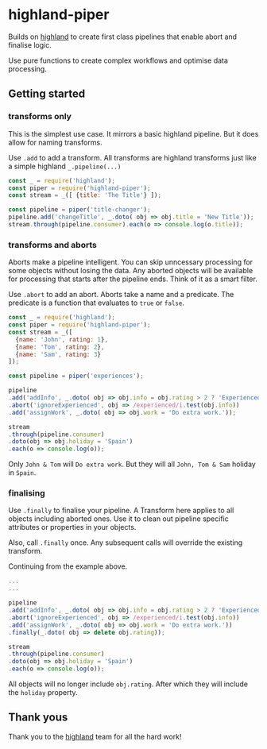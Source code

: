 # highland-piper

Builds on [highland](http://highlandjs.org/) to create first class pipelines that enable abort and finalise logic.

Use pure functions to create complex workflows and optimise data processing.

## Getting started

### transforms only

This is the simplest use case. It mirrors a basic highland pipeline. But it does allow for naming transforms.

Use ```.add``` to add a transform. All transforms are highland transforms just like a simple highland ```_.pipeline(...)```

``` js
const _ = require('highland');
const piper = require('highland-piper');
const stream = _([ {title: 'The Title'} ]);

const pipeline = piper('title-changer');
pipeline.add('changeTitle', _.doto( obj => obj.title = 'New Title'));
stream.through(pipeline.consumer).each(o => console.log(o.title));
```

### transforms and aborts

Aborts make a pipeline intelligent. You can skip unncessary processing for some objects without losing the data. Any aborted objects will be available for processing that starts after the pipeline ends. Think of it as a smart filter.

Use ```.abort``` to add an abort. Aborts take a name and a predicate. The predicate is a function that evaluates to ```true``` or ```false```. 

``` js
const _ = require('highland');
const piper = require('highland-piper');
const stream = _([
  {name: 'John', rating: 1}, 
  {name: 'Tom', rating: 2}, 
  {name: 'Sam', rating: 3} 
]);

const pipeline = piper('experiences');

pipeline
.add('addInfo', _.doto( obj => obj.info = obj.rating > 2 ? 'Experienced' : 'Beginner'))
.abort('ignoreExperienced', obj => /experienced/i.test(obj.info))
.add('assignWork', _.doto( obj => obj.work = 'Do extra work.'));

stream
.through(pipeline.consumer)
.doto(obj => obj.holiday = 'Spain')
.each(o => console.log(o));
```

Only ```John & Tom``` will ```Do extra work```. But they will all ```John, Tom & Sam``` holiday in ```Spain```.

### finalising

Use ```.finally``` to finalise your pipeline. A Transform here applies to all objects including aborted ones. Use it to clean out pipeline specific attributes or properties in your objects.

Also, call ```.finally``` once. Any subsequent calls will override the existing transform.

Continuing from the example above.

``` js
...
...

pipeline
.add('addInfo', _.doto( obj => obj.info = obj.rating > 2 ? 'Experienced' : 'Beginner'))
.abort('ignoreExperienced', obj => /experienced/i.test(obj.info))
.add('assignWork', _.doto( obj => obj.work = 'Do extra work.'))
.finally(_.doto( obj => delete obj.rating));

stream
.through(pipeline.consumer)
.doto(obj => obj.holiday = 'Spain')
.each(o => console.log(o));
```

All objects will no longer include ```obj.rating```. After which they will include the ```holiday``` property.

## Thank yous

Thank you to the [highland](https://github.com/caolan/highland) team for all the hard work!
